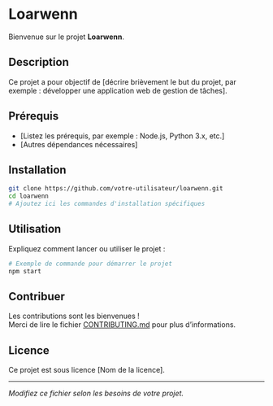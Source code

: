 # Loarwenn

Bienvenue sur le projet **Loarwenn**.

## Description

Ce projet a pour objectif de [décrire brièvement le but du projet, par exemple : développer une application web de gestion de tâches].

## Prérequis

- [Listez les prérequis, par exemple : Node.js, Python 3.x, etc.]
- [Autres dépendances nécessaires]

## Installation

```bash
git clone https://github.com/votre-utilisateur/loarwenn.git
cd loarwenn
# Ajoutez ici les commandes d'installation spécifiques
```

## Utilisation

Expliquez comment lancer ou utiliser le projet :

```bash
# Exemple de commande pour démarrer le projet
npm start
```

## Contribuer

Les contributions sont les bienvenues !  
Merci de lire le fichier [CONTRIBUTING.md](CONTRIBUTING.md) pour plus d’informations.

## Licence

Ce projet est sous licence [Nom de la licence].

---

*Modifiez ce fichier selon les besoins de votre projet.*